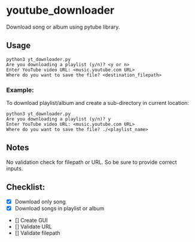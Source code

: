 # youtube_downloader
Download song or album using pytube library.

## Usage
```
python3 yt_downloader.py
Are you downloading a playlist (y/n)? <y or n>
Enter YouTube video URL: <music.youtube.com URL>
Where do you want to save the file? <destination_filepath>
```
### Example:
To download playlist/album and create a sub-directory in current location:
```
python3 yt_downloader.py
Are you downloading a playlist (y/n)? y
Enter YouTube video URL: <music.youtube.com URL>
Where do you want to save the file? ./<playlist_name>
```

## Notes
No validation check for filepath or URL. So be sure to provide correct inputs.

## Checklist:
- [x] Download only song
- [x] Download songs in playlist or album
- [] Create GUI
- [] Validate URL
- [] Validate filepath 
